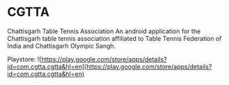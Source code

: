 # CGTTA
Chattisgarh Table Tennis Association
An android application for the Chattisgarh table tennis association affiliated to Table Tennis Federation of India and Chattisgarh Olympic Sangh.

Playstore:
![https://play.google.com/store/apps/details?id=com.cgtta.cgtta&hl=en](https://play.google.com/store/apps/details?id=com.cgtta.cgtta&hl=en)
